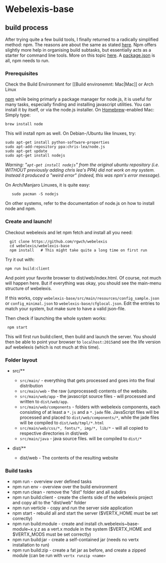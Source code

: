# Webelexis-base

## build process

After trying quite a few build tools, I finally returned to a radically simplified method: npm.
The reasons are about the same as stated [here](http://blog.keithcirkel.co.uk/why-we-should-stop-using-grunt/). Npm offers slightly more help in organising build subtasks, but essentially acts as a starter for command line tools. More on this topic [here](http://blog.keithcirkel.co.uk/how-to-use-npm-as-a-build-tool/). A [package.json](http://browsenpm.org/package.json) is all, npm needs to run.

### Prerequisites

Check the Build Environment for [[Build environemnt: Mac|Mac]] or Arch Linux

[npm](https://www.npmjs.com) while being primarly a package manager for node.js, it is useful for many tasks, especially finding and installing javascript utilities. You can install it by itself, or via the node.js installer. On [Homebrew](http://brew.sh)-enabled Mac: Simply type:
    
    brew install node
    
This will install npm as well.  On Debian-/Ubuntu like linuxes, try:

	sudo apt-get install python-software-properties
	sudo apt-add-repository ppa:chris-lea/node.js
	sudo apt-get update
	sudo apt-get install nodejs

_Warning: "`apt-get install nodejs`" from the original ubuntu repository (i.e. WITHOUT previously adding chris lea's PPA) did not work on my system. Instead it produced a "weird error" (indeed, this was npm's error message)._

On Arch/Manjaro Linuxes, it is quite easy:

       sudo pacman -S nodejs

On other systems, refer to the documentation of node.js on how to install node and npm.

### Create and launch!

Checkout webelexis and let npm fetch and install all you need:
	  
	  git clone https://github.com/rgwch/webelexis
	  cd webelexis/webelexis-base
	  npm install	# This might take quite a long time on first run
    
Try it out with:
    
	npm run build:client

And point your favorite browser to dist/web/index.html. Of course, not much will happen here. But if everything was okay, you should see the main-menu structure of webelexis.

If this works, copy `webelexis-base/src/main/resources/config_sample.json` or `config_minimal.json` to `webelexis-base/cfglocal.json`. Edit the entries to match your system, but make sure to have a valid json-file. 

Then check if launching the whole system works:

     npm start
     
This will first run build:client, then build and launch the server. You should then be able to point your browser to `localhost:2015`and see the life version auf webelexis (which is not much at this time).


    
### Folder layout

- src/** 
    * `src/main/` - everything that gets processed and goes into the final distribution
    * `src/main/web` - the raw (unprocessed) contents of the website.
    * `src/main/web/app` - the javascript source files - will processed and written to `dist/web/app`.
    * `src/main/web/components` - folders with webelexis components, each consisting of at least a `*.js` and a `*.jade` file. JavaScript files will be processed and placed to `dist/web/components/*`, while the jade files will be compiled to `dist/web/tmpl/*.html`
    * `src/main/web/css/*, fonts/*, img/*, lib/*` - will all copied to respective directories in dist/web
    * `src/main/java` - java source files. will be compiled to `dist/*`
    
    
- dist/**
    * dist/web - The contents of the resulting website
    
    
### Build tasks

* npm run  - overview over defined tasks
* npm run env  - overview over the build environment
* npm run clean - remove the "dist" folder and all subdirs
* npm run build:client - create the clients side of the webelexis project and copy all to the "dist/web" folder
* npm run verticle - copy and run the server side application
* npm start - rebuild all and start the server ($VERTX_HOME must be set correctly)
* npm run build:module - create and install ch.webelexis~base-module~x.y.z as a vert.x module in the system ($VERTX_HOME and $VERTX_MODS must be set correctly)
* npm run build:jar - create a self-contained jar (needs no vertx installation to run)
* npm run build:zip - create a fat jar as before, and create a zipped module (can be run with `vertx runzip <name>`
